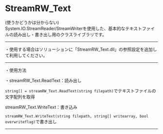 # StreamRW_Text  

(使うかどうかは分からない)  
System.IO.StreamReader/StreamWriterを使用した、基本的なテキストファイルの読み出し・書き出し用のクラスライブラリです。  

---  

・使用する場合はソリューションに「StreamRW_Text.dll」の参照設定を追加して利用してください。  

---  

・使用方法  

・streamRW_Text.ReadText：読み出し  

`string[] = streamRW_Text.ReadText(string filepath)`でテキストファイルの文字配列を取得  

streamRW_Text.WriteText：書き込み  

`streamRW_Text.WriteText(string filepath, string[] writearray, bool overwriteflag)`で書き出し  

---  
